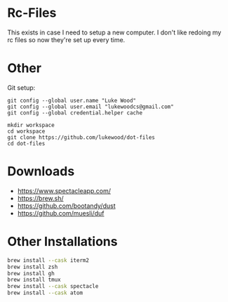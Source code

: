 # Rc-Files
This exists in case I need to setup a new computer.
I don't like redoing my rc files so now they're set up every time.

# Other

Git setup:
```
git config --global user.name "Luke Wood"
git config --global user.email "lukewoodcs@gmail.com"
git config --global credential.helper cache
```

```
mkdir workspace
cd workspace
git clone https://github.com/lukewood/dot-files
cd dot-files
```

# Downloads

- https://www.spectacleapp.com/
- https://brew.sh/
- https://github.com/bootandy/dust
- https://github.com/muesli/duf

# Other Installations

```bash
brew install --cask iterm2
brew install zsh
brew install gh
brew install tmux
brew install --cask spectacle
brew install --cask atom
```

